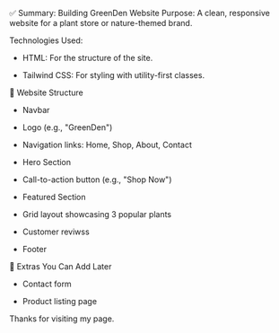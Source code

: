 ✅ Summary: Building GreenDen Website
Purpose:
A clean, responsive website for a plant store or nature-themed brand.

Technologies Used:

  * HTML: For the structure of the site.

  * Tailwind CSS: For styling with utility-first classes.

🌿 Website Structure  

   * Navbar

   * Logo (e.g., "GreenDen")

   * Navigation links: Home, Shop, About, Contact

   * Hero Section

   * Call-to-action button (e.g., "Shop Now")

   * Featured Section

   * Grid layout showcasing 3 popular plants

   * Customer reviwss

   * Footer

📌 Extras You Can Add Later

   * Contact form

   * Product listing page

Thanks for visiting my page.
